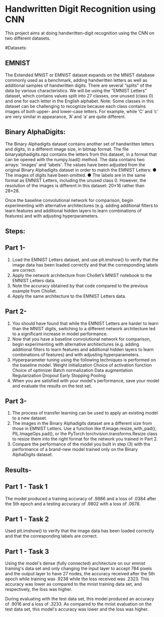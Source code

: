 # Handwritten Digit Recognition using CNN
This project aims at doing handwritten-digit recognition using the CNN on two different datasets.

#Datasets:
## EMNIST
The Extended MNIST or EMNIST dataset expands on the MNIST database commonly used as
a benchmark, adding handwritten letters as well as additional samples of handwritten digits. There are several “splits” of the data by various characteristics. We will be using the “EMNIST Letters” dataset, which contains values split into 27 classes, one unused (class 0) and one for
each letter in the English alphabet.
Note: Some classes in this dataset can be challenging to recognize because each class
contains images of both upper- and lower-case letters. For example, while ‘C’ and ‘c’ are very
similar in appearance, ‘A’ and ‘a’ are quite different.



## Binary AlphaDigits:
The Binary Alphadigits dataset contains another set of handwritten letters and digits, in a different image size, in bitmap format. The file binaryalphadigits.npz contains the letters from this dataset, in a format that can be
opened with the numpy.load() method. The data contains two arrays: 'images' and
'labels'. The values have been adjusted from the original Binary Alphadigits dataset in order
to match the EMNIST Letters:
● The images of digits have been omitted.
● The labels are in the same format as EMNIST Letters, including the unused class 0.
However, the resolution of the images is different in this dataset: 20×16 rather than 28×28.

Once the baseline convolutional network for comparison, begin
experimenting with alternative architectures (e.g. adding additional filters to learn
features and additional hidden layers to learn combinations of features) and with
adjusting hyperparameters.

## Steps:
## Part 1-
1. Load the EMNIST Letters dataset, and use plt.imshow() to verify that the image data has been loaded correctly and that the corresponding labels are correct.
2. Apply the network architecture from Chollet’s MNIST notebook to the EMNIST Letters data.
3. Note the accuracy obtained by that code compared to the previous example from Chollet.
4. Apply the same architecture to the EMNIST Letters data.

## Part 2-
1. You should have found that while the EMNIST Letters are harder to learn than the MNIST digits, switching to a different network architecture led to a significant increase in model performance.
2. Now that you have a baseline convolutional network for comparison, begin experimenting with alternative architectures (e.g. adding additional filters to learn features and additional hidden layers to learn combinations of features) and with adjusting hyperparameters.
3. Hyperparameter tuning using the following techniques is performed on the baseline model.
Weight initialization
Choice of activation function
Choice of optimizer
Batch normalization
Data augmentation
Regularization
Dropout
Early Stopping
Pooling
4. When you are satisfied with your model's performance, save your model and evaluate the results on the test set.

## Part 3-
1. The process of transfer learning can be used to apply an existing model to a new dataset.
2. The images in the Binary Alphadigits dataset are a different size from those in EMNIST Letters. Use a function like tf.image.resize_with_pad(), PIL.ImageOps.pad(), or the PyTorch torchvision.transforms.Resize class to resize them into the right format for the network you trained in Part 2.
3. Compare the performance of the model you built in step (3) with the performance of a brand-new model trained only on the Binary AlphaDigits dataset.

## Results-
## Part 1 - Task 1
The model produced a training accuracy of .9886 and a loss of .0384 after the 5th epoch and a testing accuracy of .9802 with a loss of .0678.

## Part 1 - Task 2
Used plt.imshow() to verify that the image data has been loaded correctly and that the corresponding labels are correct.

## Part 1 - Task 3
Using the model's dense (fully connected) architecture on our emnist training's data set and only changing the input layer to accept 784 pixels and the output layer to have 27 nodes, the accuracy received after the 5th epoch while training was .9238 while the loss received was .2323. This accuracy was lower as compared to the mnist training data set, and respectively, the loss was higher.

During evaluating with the test data set, this model produced an accuracy of .9016 and a loss of .3233. As compared to the mnist evaluation on the test data set, this model's accuracy was lower and the loss was higher.


